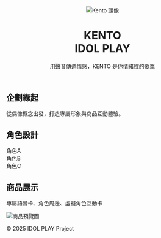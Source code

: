 <!DOCTYPE html>
<html lang="zh-Hant">
<head>
  <meta charset="UTF-8">
  <meta name="viewport" content="width=device-width, initial-scale=1.0">
  <title>Kento | Idol Play</title>
  <link rel="stylesheet" href="style.css">
</head>
<body>
  <header class="hero">
    <img src="kento.jpg" alt="Kento 頭像">
    <h1>KENTO<br>IDOL PLAY</h1>
    <p>用聲音傳遞情感，KENTO 是你情緒裡的歌單</p>
  </header>

  <section class="intro">
    <h2>企劃緣起</h2>
    <p>從偶像概念出發，打造專屬形象與商品互動體驗。</p>
  </section>

  <section class="features">
    <h2>角色設計</h2>
    <div class="roles">
      <div class="role">角色A</div>
      <div class="role">角色B</div>
      <div class="role">角色C</div>
    </div>
  </section>

  <section class="product">
    <h2>商品展示</h2>
    <p>專屬語音卡、角色周邊、虛擬角色互動卡</p>
    <img src="product-preview.jpg" alt="商品預覽圖">
  </section>

  <footer class="footer">
    <p>© 2025 IDOL PLAY Project</p>
  </footer>
</body>
</html>
